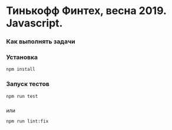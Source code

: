 # Тинькофф Финтех, весна 2019. Javascript.  

### Как выполнять задачи


### Установка

```
npm install
```

### Запуск тестов

```
npm run test
```

###

или

```
npm run lint:fix
```
